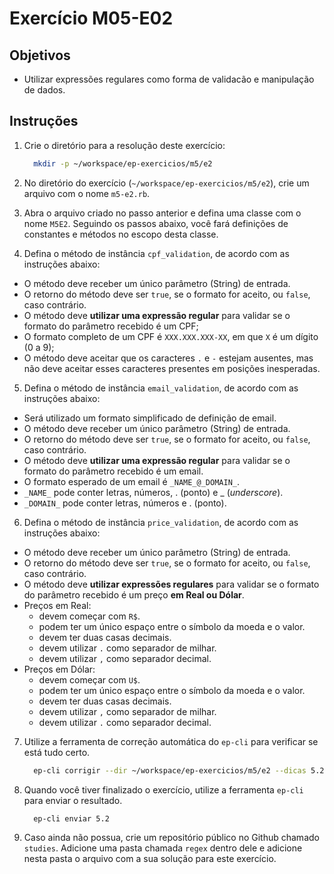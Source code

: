 Exercício M05-E02
=================

Objetivos
---------

- Utilizar expressões regulares como forma de validacão e manipulação de dados.

Instruções
----------

1. Crie o diretório para a resolução deste exercício:

    ```bash
      mkdir -p ~/workspace/ep-exercicios/m5/e2
    ```

2. No diretório do exercício (`~/workspace/ep-exercicios/m5/e2`), crie um
arquivo com o nome `m5-e2.rb`.

3. Abra o arquivo criado no passo anterior e defina uma classe com o nome `M5E2`. Seguindo os passos abaixo, você fará definições de constantes e métodos no escopo desta classe.

4. Defina o método de instância `cpf_validation`, de acordo com as instruções abaixo:
  - O método deve receber um único parâmetro (String) de entrada.
  - O retorno do método deve ser `true`, se o formato for aceito, ou `false`, caso contrário.
  - O método deve **utilizar uma expressão regular** para validar se o formato do parâmetro recebido é um CPF;
  - O formato completo de um CPF é `XXX.XXX.XXX-XX`, em que `X` é um dígito (0 a 9);
  - O método deve aceitar que os caracteres `.` e `-` estejam ausentes, mas não deve aceitar esses caracteres presentes em posições inesperadas.

5. Defina o método de instância `email_validation`, de acordo com as instruções abaixo:
  - Será utilizado um formato simplificado de definição de email.
  - O método deve receber um único parâmetro (String) de entrada.
  - O retorno do método deve ser `true`, se o formato for aceito, ou `false`, caso contrário.
  - O método deve **utilizar uma expressão regular** para validar se o formato do parâmetro recebido é um email.
  - O formato esperado de um email é `_NAME_@_DOMAIN_`.
  - `_NAME_` pode conter letras, números, . (ponto) e \_ (*underscore*).
  - `_DOMAIN_` pode conter letras, números e . (ponto).

6. Defina o método de instância `price_validation`, de acordo com as instruções abaixo:
  - O método deve receber um único parâmetro (String) de entrada.
  - O retorno do método deve ser `true`, se o formato for aceito, ou `false`, caso contrário.
  - O método deve **utilizar expressões regulares** para validar se o formato do parâmetro recebido é um preço **em Real ou Dólar**.
  - Preços em Real:
      - devem começar com `R$`.
      - podem ter um único espaço entre o símbolo da moeda e o valor.
      - devem ter duas casas decimais.
      - devem utilizar `.` como separador de milhar.
      - devem utilizar `,` como separador decimal.
  - Preços em Dólar:
      - devem começar com `U$`.
      - podem ter um único espaço entre o símbolo da moeda e o valor.
      - devem ter duas casas decimais.
      - devem utilizar `,` como separador de milhar.
      - devem utilizar `.` como separador decimal.

7. Utilize a ferramenta de correção automática do `ep-cli` para verificar se está tudo certo.

    ```bash
      ep-cli corrigir --dir ~/workspace/ep-exercicios/m5/e2 --dicas 5.2
    ```

8. Quando você tiver finalizado o exercício, utilize a ferramenta `ep-cli`
   para enviar o resultado.

    ```bash
      ep-cli enviar 5.2
    ```

9. Caso ainda não possua, crie um repositório público no Github chamado
```studies```. Adicione uma pasta chamada ```regex``` dentro dele e adicione nesta pasta o arquivo com a sua solução para este exercício.
